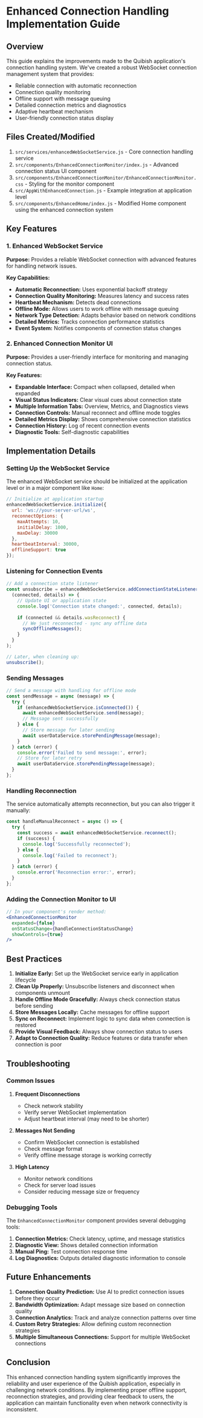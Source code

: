# Enhanced Connection Handling Implementation Guide

## Overview

This guide explains the improvements made to the Quibish application's connection handling system. We've created a robust WebSocket connection management system that provides:

- Reliable connection with automatic reconnection
- Connection quality monitoring
- Offline support with message queuing
- Detailed connection metrics and diagnostics
- Adaptive heartbeat mechanism
- User-friendly connection status display

## Files Created/Modified

1. `src/services/enhancedWebSocketService.js` - Core connection handling service
2. `src/components/EnhancedConnectionMonitor/index.js` - Advanced connection status UI component
3. `src/components/EnhancedConnectionMonitor/EnhancedConnectionMonitor.css` - Styling for the monitor component
4. `src/AppWithEnhancedConnection.js` - Example integration at application level
5. `src/components/EnhancedHome/index.js` - Modified Home component using the enhanced connection system

## Key Features

### 1. Enhanced WebSocket Service

**Purpose:** Provides a reliable WebSocket connection with advanced features for handling network issues.

**Key Capabilities:**
- **Automatic Reconnection:** Uses exponential backoff strategy
- **Connection Quality Monitoring:** Measures latency and success rates
- **Heartbeat Mechanism:** Detects dead connections
- **Offline Mode:** Allows users to work offline with message queuing
- **Network Type Detection:** Adapts behavior based on network conditions
- **Detailed Metrics:** Tracks connection performance statistics
- **Event System:** Notifies components of connection status changes

### 2. Enhanced Connection Monitor UI

**Purpose:** Provides a user-friendly interface for monitoring and managing connection status.

**Key Features:**
- **Expandable Interface:** Compact when collapsed, detailed when expanded
- **Visual Status Indicators:** Clear visual cues about connection state
- **Multiple Information Tabs:** Overview, Metrics, and Diagnostics views
- **Connection Controls:** Manual reconnect and offline mode toggles
- **Detailed Metrics Display:** Shows comprehensive connection statistics
- **Connection History:** Log of recent connection events
- **Diagnostic Tools:** Self-diagnostic capabilities

## Implementation Details

### Setting Up the WebSocket Service

The enhanced WebSocket service should be initialized at the application level or in a major component like `Home`:

```javascript
// Initialize at application startup
enhancedWebSocketService.initialize({
  url: 'ws://your-server-url/ws',
  reconnectOptions: {
    maxAttempts: 10,
    initialDelay: 1000,
    maxDelay: 30000
  },
  heartbeatInterval: 30000,
  offlineSupport: true
});
```

### Listening for Connection Events

```javascript
// Add a connection state listener
const unsubscribe = enhancedWebSocketService.addConnectionStateListener(
  (connected, details) => {
    // Update UI or application state
    console.log('Connection state changed:', connected, details);
    
    if (connected && details.wasReconnect) {
      // We just reconnected - sync any offline data
      syncOfflineMessages();
    }
  }
);

// Later, when cleaning up:
unsubscribe();
```

### Sending Messages

```javascript
// Send a message with handling for offline mode
const sendMessage = async (message) => {
  try {
    if (enhancedWebSocketService.isConnected()) {
      await enhancedWebSocketService.send(message);
      // Message sent successfully
    } else {
      // Store message for later sending
      await userDataService.storePendingMessage(message);
    }
  } catch (error) {
    console.error('Failed to send message:', error);
    // Store for later retry
    await userDataService.storePendingMessage(message);
  }
};
```

### Handling Reconnection

The service automatically attempts reconnection, but you can also trigger it manually:

```javascript
const handleManualReconnect = async () => {
  try {
    const success = await enhancedWebSocketService.reconnect();
    if (success) {
      console.log('Successfully reconnected');
    } else {
      console.log('Failed to reconnect');
    }
  } catch (error) {
    console.error('Reconnection error:', error);
  }
};
```

### Adding the Connection Monitor to UI

```jsx
// In your component's render method:
<EnhancedConnectionMonitor 
  expanded={false} 
  onStatusChange={handleConnectionStatusChange}
  showControls={true}
/>
```

## Best Practices

1. **Initialize Early:** Set up the WebSocket service early in application lifecycle
2. **Clean Up Properly:** Unsubscribe listeners and disconnect when components unmount
3. **Handle Offline Mode Gracefully:** Always check connection status before sending
4. **Store Messages Locally:** Cache messages for offline support
5. **Sync on Reconnect:** Implement logic to sync data when connection is restored
6. **Provide Visual Feedback:** Always show connection status to users
7. **Adapt to Connection Quality:** Reduce features or data transfer when connection is poor

## Troubleshooting

### Common Issues

1. **Frequent Disconnections**
   - Check network stability
   - Verify server WebSocket implementation
   - Adjust heartbeat interval (may need to be shorter)

2. **Messages Not Sending**
   - Confirm WebSocket connection is established
   - Check message format
   - Verify offline message storage is working correctly

3. **High Latency**
   - Monitor network conditions
   - Check for server load issues
   - Consider reducing message size or frequency

### Debugging Tools

The `EnhancedConnectionMonitor` component provides several debugging tools:

1. **Connection Metrics:** Check latency, uptime, and message statistics
2. **Diagnostic View:** Shows detailed connection information
3. **Manual Ping:** Test connection response time
4. **Log Diagnostics:** Outputs detailed diagnostic information to console

## Future Enhancements

1. **Connection Quality Prediction:** Use AI to predict connection issues before they occur
2. **Bandwidth Optimization:** Adapt message size based on connection quality
3. **Connection Analytics:** Track and analyze connection patterns over time
4. **Custom Retry Strategies:** Allow defining custom reconnection strategies
5. **Multiple Simultaneous Connections:** Support for multiple WebSocket connections

## Conclusion

This enhanced connection handling system significantly improves the reliability and user experience of the Quibish application, especially in challenging network conditions. By implementing proper offline support, reconnection strategies, and providing clear feedback to users, the application can maintain functionality even when network connectivity is inconsistent.
